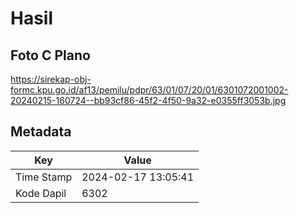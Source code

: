 # Hasil

## Foto C Plano

https://sirekap-obj-formc.kpu.go.id/af13/pemilu/pdpr/63/01/07/20/01/6301072001002-20240215-160724--bb93cf86-45f2-4f50-9a32-e0355ff3053b.jpg


## Metadata

| Key        | Value               |
| ---------- | ------------------- |
| Time Stamp | 2024-02-17 13:05:41 |
| Kode Dapil | 6302                |



